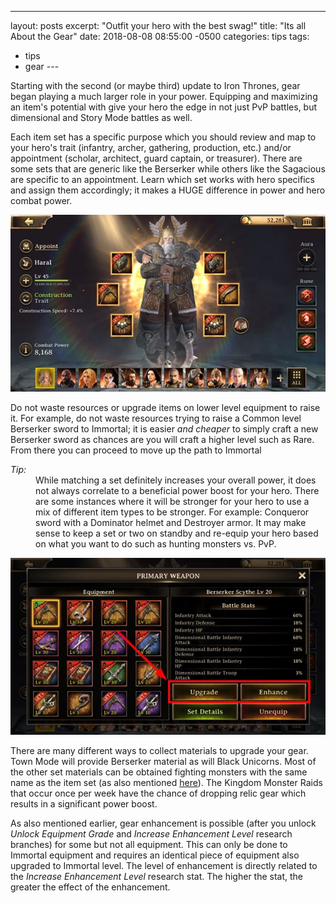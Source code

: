 ---
layout: posts
excerpt: "Outfit your hero with the best swag!"
title:  "Its all About the Gear"
date:   2018-08-08 08:55:00 -0500
categories: tips
tags:
- tips
- gear
​---

Starting with the second (or maybe third) update to Iron Thrones, gear began playing a much larger role in your power. Equipping and maximizing an item's potential with give your hero the edge in not just PvP battles, but dimensional and Story Mode battles as well.

Each item set has a specific purpose which you should review and map to your hero's trait (infantry, archer, gathering, production, etc.) and/or appointment (scholar, architect, guard captain, or treasurer). There are some sets that are generic like the Berserker while others like the Sagacious are specific to an appointment. Learn which set works with hero specifics and assign them accordingly; it makes a HUGE difference in power and hero combat power.

![](/assets/images/all_immortal_gear.jpg)

Do not waste resources or upgrade items on lower level equipment to raise it. For example, do not waste resources trying to raise a Common level Berserker sword to Immortal; it is easier *and cheaper* to simply craft a new Berserker sword as chances are you will craft a higher level such as Rare. From there you can proceed to move up the path to Immortal

<dl>
<dt><em>Tip:</em></dt>
<dd>While matching a set definitely increases your overall power, it does not always correlate to a beneficial power boost for your hero. There are some instances where it will be stronger for your hero to use a mix of different item types to be stronger. For example: Conqueror sword with a Dominator helmet and Destroyer armor. It may make sense to keep a set or two on standby and re-equip your hero based on what you want to do such as hunting monsters vs. PvP.</dd>
</dl>

![](/assets/images/upgrade_enhance.jpg)

There are many different ways to collect materials to upgrade your gear. Town Mode will provide Berserker material as will Black Unicorns. Most of the other set materials can be obtained fighting monsters with the same name as the item set (as also mentioned [here](https://titanslegion.com/gear/suit-up-your-gear/)). The Kingdom Monster Raids that occur once per week have the chance of dropping relic gear which results in a significant power boost.

As also mentioned earlier, gear enhancement is possible (after you unlock *Unlock Equipment Grade* and *Increase Enhancement Level* research branches) for some but not all equipment. This can only be done to Immortal equipment and requires an identical piece of equipment also upgraded to Immortal level. The level of enhancement is directly related to the *Increase Enhancement Level* research stat. The higher the stat, the greater the effect of the enhancement.